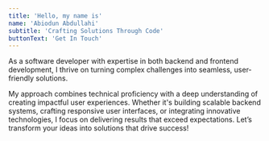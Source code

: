 ```yaml
---
title: 'Hello, my name is'
name: 'Abiodun Abdullahi'
subtitle: 'Crafting Solutions Through Code'
buttonText: 'Get In Touch'
---
```


As a software developer with expertise in both backend and frontend development, I thrive on turning complex challenges into seamless, user-friendly solutions.

My approach combines technical proficiency with a deep understanding of creating impactful user experiences.
Whether it's building scalable backend systems, crafting responsive user interfaces, or integrating innovative technologies, I focus on delivering results that exceed expectations.
Let’s transform your ideas into solutions that drive success!
